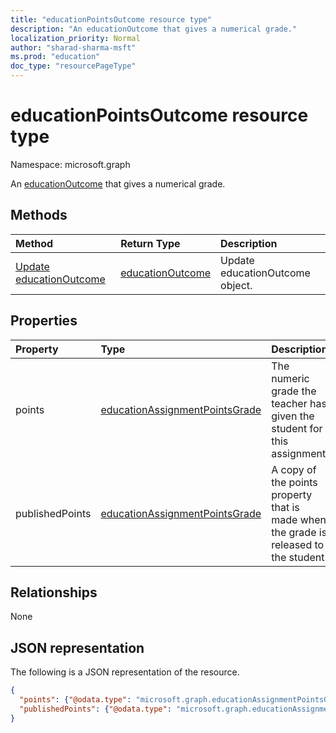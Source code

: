 ```yaml
---
title: "educationPointsOutcome resource type"
description: "An educationOutcome that gives a numerical grade."
localization_priority: Normal
author: "sharad-sharma-msft"
ms.prod: "education"
doc_type: "resourcePageType"
---
```


# educationPointsOutcome resource type

Namespace: microsoft.graph

An [educationOutcome](educationoutcome.md) that gives a numerical grade.

## Methods

| Method       | Return Type | Description |
|:-------------|:------------|:------------|
| [Update educationOutcome](../api/educationoutcome-update.md) | [educationOutcome](educationoutcome.md) | Update educationOutcome object. |

## Properties

| Property     | Type        | Description |
|:-------------|:------------|:------------|
|points|[educationAssignmentPointsGrade](educationassignmentpointsgrade.md)|The numeric grade the teacher has given the student for this assignment.|
|publishedPoints|[educationAssignmentPointsGrade](educationassignmentpointsgrade.md)|A copy of the points property that is made when the grade is released to the student.|

## Relationships

None

## JSON representation

The following is a JSON representation of the resource.

<!-- {
  "blockType": "resource",
  "optionalProperties": [

  ],
  "@odata.type": "microsoft.graph.educationPointsOutcome",
  "keyProperty": "id"
}-->

```json
{
  "points": {"@odata.type": "microsoft.graph.educationAssignmentPointsGrade"},
  "publishedPoints": {"@odata.type": "microsoft.graph.educationAssignmentPointsGrade"}
}
```

<!-- uuid: 16cd6b66-4b1a-43a1-adaf-3a886856ed98
2019-02-04 14:57:30 UTC -->
<!-- {
  "type": "#page.annotation",
  "description": "educationPointsOutcome resource",
  "keywords": "",
  "section": "documentation",
  "tocPath": ""
}-->

